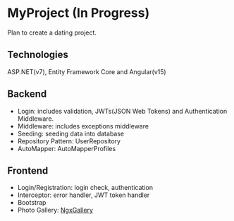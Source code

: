 # MyProject (In Progress)
Plan to create a dating project.

## Technologies
ASP.NET(v7), Entity Framework Core and Angular(v15)

## Backend
- Login: includes validation, JWTs(JSON Web Tokens) and Authentication Middleware.
- Middleware: includes exceptions middleware
- Seeding: seeding data into database
- Repository Pattern: UserRepository
- AutoMapper: AutoMapperProfiles

## Frontend
- Login/Registration: login check, authentication
- Interceptor: error handler, JWT token handler
- Bootstrap
- Photo Gallery: [NgxGallery](https://github.com/kolkov/ngx-gallery)